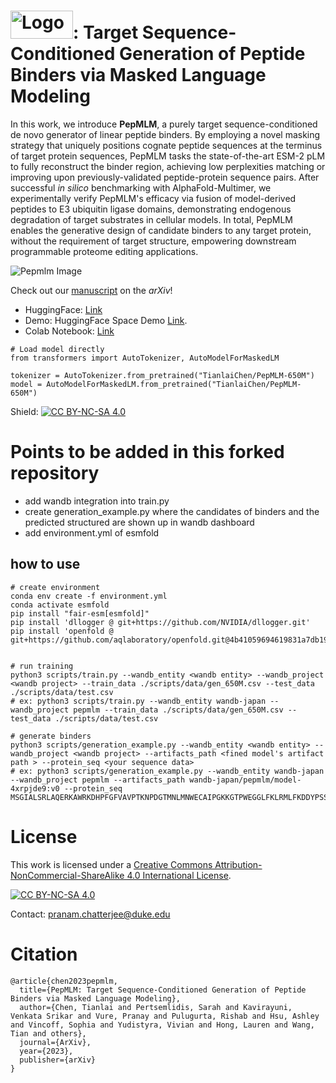 # <img src="logo.png" alt="Logo" width="100" height="45"/>: Target Sequence-Conditioned Generation of Peptide Binders via Masked Language Modeling 
In this work, we introduce **PepMLM**, a purely target sequence-conditioned de novo generator of linear peptide binders. By employing a novel masking strategy that uniquely positions cognate peptide sequences at the terminus of target protein sequences, PepMLM tasks the state-of-the-art ESM-2 pLM to fully reconstruct the binder region, achieving low perplexities matching or improving upon previously-validated peptide-protein sequence pairs. After successful *in silico* benchmarking with AlphaFold-Multimer, we experimentally verify PepMLM's efficacy via fusion of model-derived peptides to E3 ubiquitin ligase domains, demonstrating endogenous degradation of target substrates in cellular models. In total, PepMLM enables the generative design of candidate binders to any target protein, without the requirement of target structure, empowering downstream programmable proteome editing applications.

![Pepmlm Image](pepmlm.png)

Check out our [manuscript](https://arxiv.org/abs/2310.03842) on the *arXiv*!

- HuggingFace: [Link](https://huggingface.co/TianlaiChen/PepMLM-650M)
- Demo: HuggingFace Space Demo [Link](https://huggingface.co/spaces/TianlaiChen/PepMLM).
- Colab Notebook: [Link](https://colab.research.google.com/drive/1u0i-LBog_lvQ5YRKs7QLKh_RtI-tV8qM?usp=sharing)

```
# Load model directly
from transformers import AutoTokenizer, AutoModelForMaskedLM

tokenizer = AutoTokenizer.from_pretrained("TianlaiChen/PepMLM-650M")
model = AutoModelForMaskedLM.from_pretrained("TianlaiChen/PepMLM-650M")
```
Shield: [![CC BY-NC-SA 4.0][cc-by-nc-sa-shield]][cc-by-nc-sa]

# Points to be added in this forked repository
- add wandb integration into train.py
- create generation_example.py where the candidates of binders and the predicted structured are shown up in wandb dashboard
- add environment.yml of esmfold

## how to use 
```
# create environment
conda env create -f environment.yml
conda activate esmfold
pip install "fair-esm[esmfold]"
pip install 'dllogger @ git+https://github.com/NVIDIA/dllogger.git'
pip install 'openfold @ git+https://github.com/aqlaboratory/openfold.git@4b41059694619831a7db195b7e0988fc4ff3a307'


# run training
python3 scripts/train.py --wandb_entity <wandb entity> --wandb_project <wandb project> --train_data ./scripts/data/gen_650M.csv --test_data ./scripts/data/test.csv
# ex: python3 scripts/train.py --wandb_entity wandb-japan --wandb_project pepmlm --train_data ./scripts/data/gen_650M.csv --test_data ./scripts/data/test.csv 

# generate binders
python3 scripts/generation_example.py --wandb_entity <wandb entity> --wandb_project <wandb project> --artifacts_path <fined model's artifact path > --protein_seq <your sequence data>
# ex: python3 scripts/generation_example.py --wandb_entity wandb-japan --wandb_project pepmlm --artifacts_path wandb-japan/pepmlm/model-4xrpjde9:v0 --protein_seq MSGIALSRLAQERKAWRKDHPFGFVAVPTKNPDGTMNLMNWECAIPGKKGTPWEGGLFKLRMLFKDDYPSSPPKCKFEPPLFHPNVYPSGTVCLSILEEDKDWRPAITIKQILLGIQELLNEPNIQDPAQAEAYTIYCQNRVEYEKRVRAQAKKFAPS
```

# License
This work is licensed under a
[Creative Commons Attribution-NonCommercial-ShareAlike 4.0 International License][cc-by-nc-sa].

[![CC BY-NC-SA 4.0][cc-by-nc-sa-image]][cc-by-nc-sa]

[cc-by-nc-sa]: http://creativecommons.org/licenses/by-nc-sa/4.0/
[cc-by-nc-sa-image]: https://licensebuttons.net/l/by-nc-sa/4.0/88x31.png
[cc-by-nc-sa-shield]: https://img.shields.io/badge/License-CC%20BY--NC--SA%204.0-lightgrey.svg
Contact: pranam.chatterjee@duke.edu

# Citation
```
@article{chen2023pepmlm,
  title={PepMLM: Target Sequence-Conditioned Generation of Peptide Binders via Masked Language Modeling},
  author={Chen, Tianlai and Pertsemlidis, Sarah and Kavirayuni, Venkata Srikar and Vure, Pranay and Pulugurta, Rishab and Hsu, Ashley and Vincoff, Sophia and Yudistyra, Vivian and Hong, Lauren and Wang, Tian and others},
  journal={ArXiv},
  year={2023},
  publisher={arXiv}
}
```